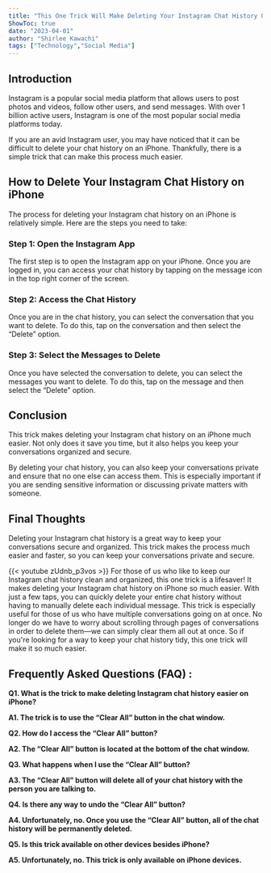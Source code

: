 ```yaml
---
title: "This One Trick Will Make Deleting Your Instagram Chat History On iPhone So Much Easier!"
ShowToc: true 
date: "2023-04-01"
author: "Shirlee Kawachi" 
tags: ["Technology","Social Media"]
---
```

## Introduction

Instagram is a popular social media platform that allows users to post photos and videos, follow other users, and send messages. With over 1 billion active users, Instagram is one of the most popular social media platforms today. 

If you are an avid Instagram user, you may have noticed that it can be difficult to delete your chat history on an iPhone. Thankfully, there is a simple trick that can make this process much easier.

## How to Delete Your Instagram Chat History on iPhone

The process for deleting your Instagram chat history on an iPhone is relatively simple. Here are the steps you need to take:

### Step 1: Open the Instagram App

The first step is to open the Instagram app on your iPhone. Once you are logged in, you can access your chat history by tapping on the message icon in the top right corner of the screen.

### Step 2: Access the Chat History

Once you are in the chat history, you can select the conversation that you want to delete. To do this, tap on the conversation and then select the “Delete” option.

### Step 3: Select the Messages to Delete

Once you have selected the conversation to delete, you can select the messages you want to delete. To do this, tap on the message and then select the “Delete” option.

## Conclusion

This trick makes deleting your Instagram chat history on an iPhone much easier. Not only does it save you time, but it also helps you keep your conversations organized and secure. 

By deleting your chat history, you can also keep your conversations private and ensure that no one else can access them. This is especially important if you are sending sensitive information or discussing private matters with someone.

## Final Thoughts

Deleting your Instagram chat history is a great way to keep your conversations secure and organized. This trick makes the process much easier and faster, so you can keep your conversations private and secure.

{{< youtube zUdnb_p3vos >}} 
For those of us who like to keep our Instagram chat history clean and organized, this one trick is a lifesaver! It makes deleting your Instagram chat history on iPhone so much easier. With just a few taps, you can quickly delete your entire chat history without having to manually delete each individual message. This trick is especially useful for those of us who have multiple conversations going on at once. No longer do we have to worry about scrolling through pages of conversations in order to delete them—we can simply clear them all out at once. So if you're looking for a way to keep your chat history tidy, this one trick will make it so much easier.

## Frequently Asked Questions (FAQ) :
**Q1. What is the trick to make deleting Instagram chat history easier on iPhone?**

**A1. The trick is to use the “Clear All” button in the chat window.**

**Q2. How do I access the “Clear All” button?**

**A2. The “Clear All” button is located at the bottom of the chat window.**

**Q3. What happens when I use the “Clear All” button?**

**A3. The “Clear All” button will delete all of your chat history with the person you are talking to.**

**Q4. Is there any way to undo the “Clear All” button?**

**A4. Unfortunately, no. Once you use the “Clear All” button, all of the chat history will be permanently deleted.**

**Q5. Is this trick available on other devices besides iPhone?**

**A5. Unfortunately, no. This trick is only available on iPhone devices.**


